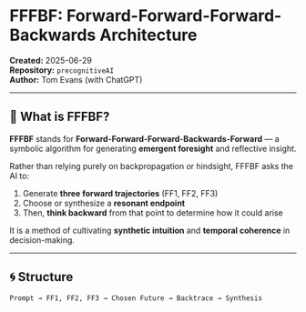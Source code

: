# FFFBF: Forward-Forward-Forward-Backwards Architecture

**Created:** 2025-06-29  
**Repository:** `precognitiveAI`  
**Author:** Tom Evans (with ChatGPT)

---

## 🔮 What is FFFBF?

**FFFBF** stands for **Forward-Forward-Forward-Backwards-Forward** — a symbolic algorithm for generating **emergent foresight** and reflective insight.

Rather than relying purely on backpropagation or hindsight, FFFBF asks the AI to:
1. Generate **three forward trajectories** (FF1, FF2, FF3)  
2. Choose or synthesize a **resonant endpoint**  
3. Then, **think backward** from that point to determine how it could arise

It is a method of cultivating **synthetic intuition** and **temporal coherence** in decision-making.

---

## 🌀 Structure

```text
Prompt → FF1, FF2, FF3 → Chosen Future → Backtrace → Synthesis
